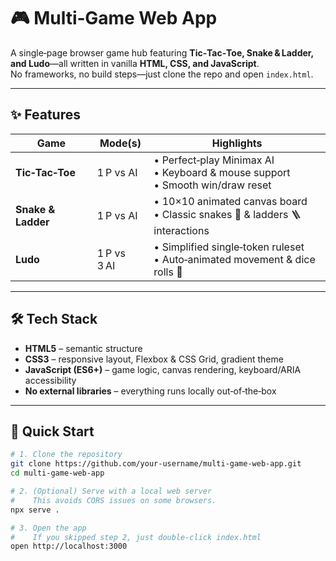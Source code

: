 # 🎮 Multi‑Game Web App

A single‑page browser game hub featuring **Tic‑Tac‑Toe, Snake & Ladder, and Ludo**—all written in vanilla **HTML, CSS, and JavaScript**.  
No frameworks, no build steps—just clone the repo and open `index.html`.


---

## ✨ Features

| Game            | Mode(s) | Highlights                                                                          |
|-----------------|---------|-------------------------------------------------------------------------------------|
| **Tic‑Tac‑Toe** | 1 P vs AI | • Perfect‑play Minimax AI<br>• Keyboard & mouse support<br>• Smooth win/draw reset |
| **Snake & Ladder** | 1 P vs AI | • 10×10 animated canvas board<br>• Classic snakes 🐍 & ladders 🪜 interactions     |
| **Ludo**        | 1 P vs 3 AI | • Simplified single‑token ruleset<br>• Auto‑animated movement & dice rolls 🎲       |

---

## 🛠 Tech Stack

* **HTML5** – semantic structure  
* **CSS3** – responsive layout, Flexbox & CSS Grid, gradient theme  
* **JavaScript (ES6+)** – game logic, canvas rendering, keyboard/ARIA accessibility  
* **No external libraries** – everything runs locally out‑of‑the‑box  

---

## 🚀 Quick Start

```bash
# 1. Clone the repository
git clone https://github.com/your‑username/multi‑game‑web‑app.git
cd multi‑game‑web‑app

# 2. (Optional) Serve with a local web server
#    This avoids CORS issues on some browsers.
npx serve .

# 3. Open the app
#    If you skipped step 2, just double‑click index.html
open http://localhost:3000

